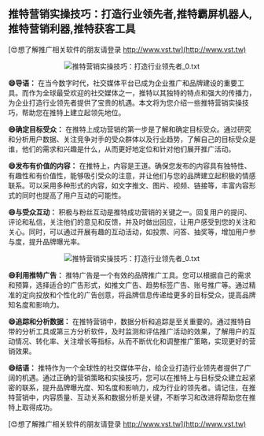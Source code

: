 ## **推特营销实操技巧：打造行业领先者,推特霸屏机器人,推特营销利器,推特获客工具**

[😍想了解推广相关软件的朋友请登录 http://www.vst.tw](http://www.vst.tw)

 <center><img src="https://vst.tw/MP4/tuiguang/png/2.png" alt="推特营销实操技巧：打造行业领先者_0.txt"></center>

**😄导语：**
在当今数字时代，社交媒体平台已成为企业推广和品牌建设的重要工具。而作为全球最受欢迎的社交媒体之一，推特以其独特的特点和强大的传播力，为企业打造行业领先者提供了宝贵的机遇。本文将为您介绍一些推特营销实操技巧，帮助您在推特上建立起领先地位。

**😄确定目标受众：**
在推特上成功营销的第一步是了解和确定目标受众。通过研究和分析用户数据、关注竞争对手的受众群体以及行业趋势，了解自己的目标受众是谁，他们的需求和兴趣是什么，从而更好地定位和针对他们展开推广活动。

**😄发布有价值的内容：**
在推特上，内容是王道。确保您发布的内容具有独特性、有趣性和有价值性，能够吸引受众的注意，并让他们与您的品牌建立起积极的情感联系。可以采用多种形式的内容，如文字推文、图片、视频、链接等，丰富内容形式的同时也提高了用户互动的可能性。

**😄与受众互动：**
积极与粉丝互动是推特成功营销的关键之一。回复用户的提问、评论和私信，关注他们的意见和反馈，并及时做出回应，让用户感受到您的关注和关心。同时，可以通过开展有趣的互动活动，如投票、问答、抽奖等，增加用户参与度，提升品牌曝光率。

 <center><img src="https://vst.tw/MP4/tuiguang/png/6.png" alt="推特营销实操技巧：打造行业领先者_0.txt"></center>

**😄利用推特广告：**
推特广告是一个有效的品牌推广工具。您可以根据自己的需求和预算，选择适合的广告形式，如推文广告、趋势标签广告、账号推广等。通过精准的定向投放和个性化的广告创意，将品牌信息传递给更多的目标受众，提高品牌知名度和影响力。

**😄追踪和分析数据：**
在推特营销中，数据分析和追踪是至关重要的。通过推特自带的分析工具或第三方分析软件，及时监测和评估推广活动的效果，了解用户的互动情况、转化率、关注增长等指标，从而不断优化和调整推广策略，实现更好的营销效果。

**😄结语：**
推特作为一个全球性的社交媒体平台，给企业打造行业领先者提供了广阔的机遇。通过正确的营销策略和实操技巧，您可以在推特上与目标受众建立起紧密的联系，提升品牌曝光度、知名度和影响力，成为行业的领先者。请记住，在推特营销中，内容质量、互动关系和数据分析是关键，不断学习和改进将帮助您在推特上取得成功。

[😍想了解推广相关软件的朋友请登录 http://www.vst.tw](http://www.vst.tw)




